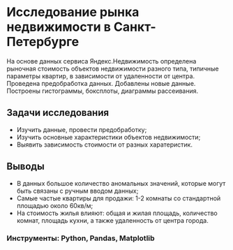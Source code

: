 # Исследование рынка недвижимости в Санкт-Петербурге

На основе данных сервиса Яндекс.Недвижимость определена рыночная стоимость
объектов недвижимости разного типа, типичные параметры квартир, в зависимости от
удаленности от центра. Проведена предобработка данных. Добавлены новые данные.
Построены гистограммы, боксплоты, диаграммы рассеивания.

## Задачи исследования

 - Изучить данные, провести предобработку;
 - Изучить основные характеристики объектов недвижимости;
 - Выявить зависимость стоимости от разных харатеристик.

## Выводы
 - В данных большое количество аномальных значений, которые могут быть связаны с ручным вводом данных;
 - Самые частые квартиры для продажи: 1-2 комнаты со стандартной площадью около 60кв/м;
 - На стоимость жилья влияют: общая и жилая площадь, количество комнат, площадь кухни, а также удаленность от центра города.

### Инструменты: Python, Pandas, Matplotlib
